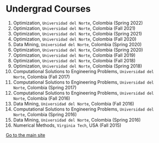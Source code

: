 # Undergrad Courses

1. Optimization, ``Universidad del Norte``, Colombia (Spring 2022)
2. Optimization, ``Universidad del Norte``, Colombia (Fall 2021)
3. Optimization, ``Universidad del Norte``, Colombia (Spring 2021)
4. Optimization, ``Universidad del Norte``, Colombia (Fall 2020)
5. Data Mining, ``Universidad del Norte``, Colombia (Spring 2020)
6. Optimization, ``Universidad del Norte``, Colombia (Spring 2020)
7. Optimization, ``Universidad del Norte``, Colombia (Fall 2019)
8. Optimization, ``Universidad del Norte``, Colombia (Fall 2018)
9. Optimization, ``Universidad del Norte``, Colombia (Spring 2018)
10. Computational Solutions to Engineering Problems, ``Universidad del Norte``, Colombia (Fall 2017)
11. Computational Solutions to Engineering Problems, ``Universidad del Norte``, Colombia (Spring 2017)
12. Computational Solutions to Engineering Problems, ``Universidad del Norte``, Colombia (Fall 2016)
13. Data Mining, ``Universidad del Norte``, Colombia (Fall 2016)
14. Computational Solutions to Engineering Problems, ``Universidad del Norte``, Colombia (Spring 2016)
15. Data Mining, ``Universidad del Norte``, Colombia (Spring 2016)
16. Numerical Methods, ``Virginia Tech``, USA (Fall 2015)

[Go to the main site](index.md)
